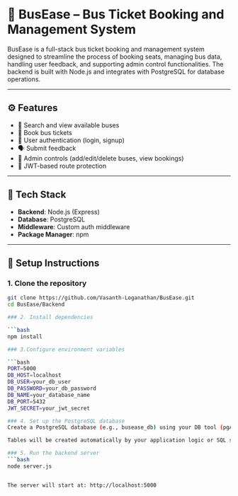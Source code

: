 # 🚌 BusEase – Bus Ticket Booking and Management System

BusEase is a full-stack bus ticket booking and management system designed to streamline the process of booking seats, managing bus data, handling user feedback, and supporting admin control functionalities. The backend is built with Node.js and integrates with PostgreSQL for database operations.

---

## ⚙️ Features

- 🚌 Search and view available buses
- 🧾 Book bus tickets
- 👤 User authentication (login, signup)
- 🗣️ Submit feedback
- 🔧 Admin controls (add/edit/delete buses, view bookings)
- 🔐 JWT-based route protection

---

## 🧰 Tech Stack

- **Backend**: Node.js (Express)
- **Database**: PostgreSQL
- **Middleware**: Custom auth middleware
- **Package Manager**: npm

---

## 🔧 Setup Instructions

### 1. Clone the repository

```bash
git clone https://github.com/Vasanth-Loganathan/BusEase.git
cd BusEase/Backend

### 2. Install dependencies

```bash
npm install

### 3.Configure environment variables

```bash
PORT=5000
DB_HOST=localhost
DB_USER=your_db_user
DB_PASSWORD=your_db_password
DB_NAME=your_database_name
DB_PORT=5432
JWT_SECRET=your_jwt_secret

### 4. Set up the PostgreSQL database
Create a PostgreSQL database (e.g., busease_db) using your DB tool (pgAdmin, CLI, etc.)

Tables will be created automatically by your application logic or SQL schema.

### 5. Run the backend server
```bash
node server.js


The server will start at: http://localhost:5000
